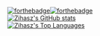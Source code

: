 [![forthebadge](https://forthebadge.com/images/badges/contains-cat-gifs.svg)](https://forthebadge.com)[![forthebadge](https://forthebadge.com/images/badges/compatibility-betamax.svg)](https://forthebadge.com) <br>
[![Zihasz's GitHub stats](https://github-readme-stats.vercel.app/api?username=zihasz&show_icons=true&show_icons=true)](https://github.com/zihasz/) <br>
[![Zihasz's Top Languages](https://github-readme-stats.vercel.app/api/top-langs/?username=zihasz&layout=compact)](https://github.com/zihasz/)
